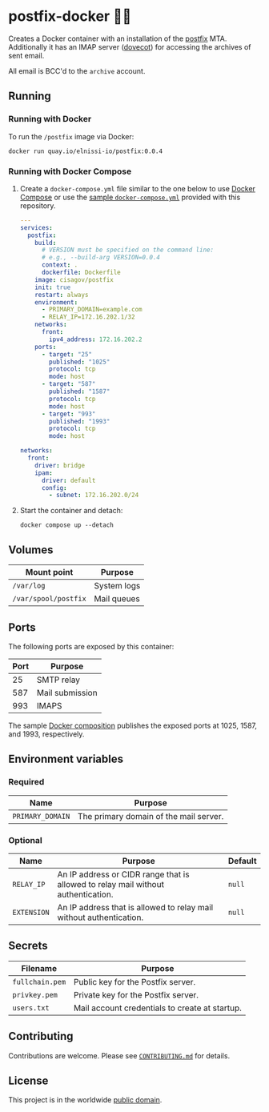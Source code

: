# postfix-docker 📮🐳 #

Creates a Docker container with an installation of the [postfix](http://postfix.org) MTA.
Additionally it has an IMAP server ([dovecot](https://dovecot.org)) for accessing the archives
of sent email.  

All email is BCC'd to the `archive` account.

## Running ##

### Running with Docker ###

To run the `/postfix` image via Docker:

```console
docker run quay.io/elnissi-io/postfix:0.0.4
```

### Running with Docker Compose ###

1. Create a `docker-compose.yml` file similar to the one below to use [Docker Compose](https://docs.docker.com/compose/)
or use the [sample `docker-compose.yml`](docker-compose.yml) provided with
this repository.

    ```yaml
    ---
    services:
      postfix:
        build:
          # VERSION must be specified on the command line:
          # e.g., --build-arg VERSION=0.0.4
          context: .
          dockerfile: Dockerfile
        image: cisagov/postfix
        init: true
        restart: always
        environment:
          - PRIMARY_DOMAIN=example.com
          - RELAY_IP=172.16.202.1/32
        networks:
          front:
            ipv4_address: 172.16.202.2
        ports:
          - target: "25"
            published: "1025"
            protocol: tcp
            mode: host
          - target: "587"
            published: "1587"
            protocol: tcp
            mode: host
          - target: "993"
            published: "1993"
            protocol: tcp
            mode: host

    networks:
      front:
        driver: bridge
        ipam:
          driver: default
          config:
            - subnet: 172.16.202.0/24
    ```

1. Start the container and detach:

    ```console
    docker compose up --detach
    ```

## Volumes ##

| Mount point | Purpose |
|-------------|---------|
| `/var/log` | System logs |
| `/var/spool/postfix` | Mail queues |

## Ports ##

The following ports are exposed by this container:

| Port | Purpose        |
|------|----------------|
| 25 | SMTP relay |
| 587 | Mail submission |
| 993 | IMAPS |

The sample [Docker composition](docker-compose.yml) publishes the
exposed ports at 1025, 1587, and 1993, respectively.

## Environment variables ##

### Required ###

| Name  | Purpose |
|-------|---------|
| `PRIMARY_DOMAIN` | The primary domain of the mail server. |

### Optional ###

| Name  | Purpose | Default |
|-------|---------|---------|
| `RELAY_IP` | An IP address or CIDR range that is allowed to relay mail without authentication. | `null` |
| `EXTENSION` | An IP address that is allowed to relay mail without authentication. | `null` |

## Secrets ##

| Filename     | Purpose |
|--------------|---------|
| `fullchain.pem` | Public key for the Postfix server. |
| `privkey.pem` | Private key for the Postfix server. |
| `users.txt` | Mail account credentials to create at startup. |

## Contributing ##

Contributions are welcome.
Please see [`CONTRIBUTING.md`](CONTRIBUTING.md) for details.

## License ##

This project is in the worldwide [public domain](LICENSE.md).